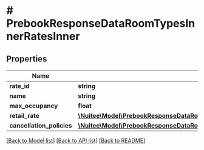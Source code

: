 # # PrebookResponseDataRoomTypesInnerRatesInner

## Properties

Name | Type | Description | Notes
------------ | ------------- | ------------- | -------------
**rate_id** | **string** |  | [optional]
**name** | **string** |  | [optional]
**max_occupancy** | **float** |  | [optional]
**retail_rate** | [**\Nuitee\Model\PrebookResponseDataRoomTypesInnerRatesInnerRetailRate**](PrebookResponseDataRoomTypesInnerRatesInnerRetailRate.md) |  | [optional]
**cancellation_policies** | [**\Nuitee\Model\PrebookResponseDataRoomTypesInnerRatesInnerCancellationPolicies**](PrebookResponseDataRoomTypesInnerRatesInnerCancellationPolicies.md) |  | [optional]

[[Back to Model list]](../../README.md#models) [[Back to API list]](../../README.md#endpoints) [[Back to README]](../../README.md)
